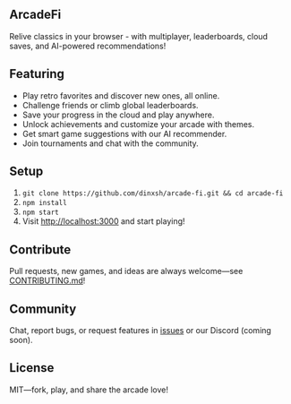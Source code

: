 ## ArcadeFi

Relive classics in your browser - with multiplayer, leaderboards, cloud saves, and AI-powered recommendations!

## Featuring  
- Play retro favorites and discover new ones, all online.  
- Challenge friends or climb global leaderboards.  
- Save your progress in the cloud and play anywhere.  
- Unlock achievements and customize your arcade with themes.  
- Get smart game suggestions with our AI recommender.  
- Join tournaments and chat with the community.

## Setup  
1. `git clone https://github.com/dinxsh/arcade-fi.git && cd arcade-fi`  
2. `npm install`  
3. `npm start`  
4. Visit [http://localhost:3000](http://localhost:3000) and start playing!

## Contribute
Pull requests, new games, and ideas are always welcome—see [CONTRIBUTING.md](CONTRIBUTING.md)!

## Community
Chat, report bugs, or request features in [issues](https://github.com/yourusername/arcadevault/issues) or our Discord (coming soon).

## License  
MIT—fork, play, and share the arcade love!